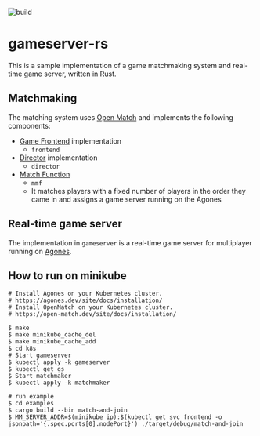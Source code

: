 ![build](https://github.com/yoshd/gameserver-rs/workflows/build/badge.svg)

# gameserver-rs

This is a sample implementation of a game matchmaking system and real-time game server, written in Rust.

## Matchmaking

The matching system uses [Open Match](https://github.com/googleforgames/open-match) and implements the following components:

- [Game Frontend](https://open-match.dev/site/docs/guides/matchmaker/frontend/) implementation
  - `frontend`
- [Director](https://open-match.dev/site/docs/guides/matchmaker/director/) implementation
  - `director`
- [Match Function](https://open-match.dev/site/docs/guides/matchmaker/matchfunction/)
  - `mmf`
  - It matches players with a fixed number of players in the order they came in and assigns a game server running on the Agones

## Real-time game server

The implementation in `gameserver` is a real-time game server for multiplayer running on [Agones](https://github.com/googleforgames/agones).

## How to run on minikube

```
# Install Agones on your Kubernetes cluster.
# https://agones.dev/site/docs/installation/
# Install OpenMatch on your Kubernetes cluster.
# https://open-match.dev/site/docs/installation/

$ make
$ make minikube_cache_del
$ make minikube_cache_add
$ cd k8s
# Start gameserver
$ kubectl apply -k gameserver
$ kubectl get gs
$ Start matchmaker
$ kubectl apply -k matchmaker

# run example
$ cd examples
$ cargo build --bin match-and-join
$ MM_SERVER_ADDR=$(minikube ip):$(kubectl get svc frontend -o jsonpath='{.spec.ports[0].nodePort}') ./target/debug/match-and-join
```
